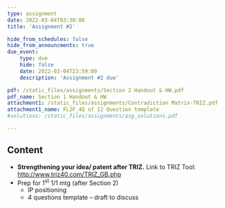 ```yaml
---
type: assignment
date: 2022-03-04T03:30:00
title: 'Assignment #2'

hide_from_schedules: false
hide_from_announcments: true
due_event:
    type: due
    hide: false
    date: 2022-03-04T23:59:00
    description: 'Assignment #2 due'

pdf: /static_files/assignments/Section 2 Handout & HW.pdf
pdf_name: Section 1 Handout & HW
attachment1: /static_files/assignments/Contradiction Matrix-TRIZ.pdf
attachment1_name: FL2F_4Q of 12 Question template
#solutions: /static_files/assignments/asg_solutions.pdf

---
```

## Content
- **Strengthening your idea/ patent after TRIZ.** Link to TRIZ Tool: http://www.triz40.com/TRIZ_GB.php
- Prep for 1<sup>st</sup>  1/1 mtg (after Section 2)
  * IP positioning
  * 4 questions template – draft to discuss
  